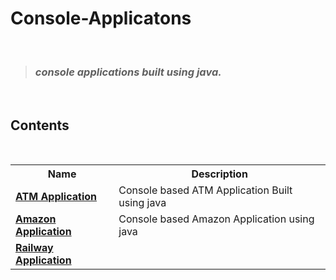 # Console-Applicatons
 <br>

> ### _console applications built using java._

 <br>

## Contents

<br>
<div align = "center">
<table>
  <tr>
    <th>Name</th>
    <th>Description</th>
  </tr>
  <tr>
    <td><b><a href="https://github.com/chandhru080820/Console_Application/blob/main/AtmApplication.java">ATM Application</a><b></td><td>Console based ATM Application Built using java</td><tr>
     <tr>
      <td><b><a href="https://github.com/chandhru080820/Console_Application/blob/main/Amazon.java">Amazon Application</a><b></td><td>Console based Amazon Application using java</td>
       </tr>
      <tr> <td><b><a href="">Railway Application</a><b></td>
  </tr>
</table>

</div>
<br>
      
